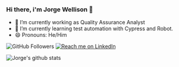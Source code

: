 ### Hi there, i'm Jorge Wellison 👋

- 🔭 I’m currently working as Quality Assurance Analyst
- 🌱 I’m currently learning test automation with Cypress and Robot.
- 😄 Pronouns: He/Him

![GitHub Followers](https://img.shields.io/github/followers/jorgewellison?style=social) [![Reach me on LinkedIn](https://img.shields.io/badge/LinkedIn--_.svg?style=social&logo=linkedin&link=https://www.linkedin.com/in/jorge-wellison-977493b5)](https://www.linkedin.com/in/jorge-wellison-977493b5)

![Jorge's github stats](https://github-readme-stats.vercel.app/api?username=jorgewellison)

